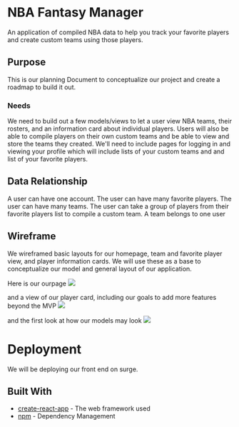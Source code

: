 # NBA Fantasy Manager

An application of compiled NBA data to help you track your favorite players and create custom teams using those players.

## Purpose

This is our planning Document to conceptualize our project and create a roadmap to build it out.

### Needs

We need to build out a few models/views to let a user view NBA teams, their rosters, and an information card about individual players. Users will also be able to compile players on their own custom teams and be able to view and store the teams they created. We'll need to include pages for logging in and viewing your profile which will include lists of your custom teams and and list of your favorite players.

## Data Relationship

A user can have one account.
The user can have many favorite players.
The user can have many teams.
The user can take a group of players from their favorite players list to compile a custom team.
A team belongs to one user

## Wireframe

We wireframed basic layouts for our homepage, team and favorite player view, and player information cards. We will use these as a base to conceptualize our model and general layout of our application.

Here is our ourpage
![]('./projectHP.jpg')

and a view of our player card, including our goals to add more features beyond the MVP
![]('/.playercard.jpg')

and the first look at how our models may look
![]('/.newmodels.jpg')

# Deployment

We will be deploying our front end on surge.

## Built With

- [create-react-app](https://www.npmjs.com/package/create-react-app) - The web framework used
- [npm](https://www.npmjs.com/) - Dependency Management
